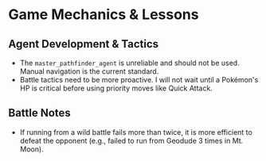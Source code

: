 # Game Mechanics & Lessons

## Agent Development & Tactics
- The `master_pathfinder_agent` is unreliable and should not be used. Manual navigation is the current standard.
- Battle tactics need to be more proactive. I will not wait until a Pokémon's HP is critical before using priority moves like Quick Attack.

## Battle Notes
- If running from a wild battle fails more than twice, it is more efficient to defeat the opponent (e.g., failed to run from Geodude 3 times in Mt. Moon).
